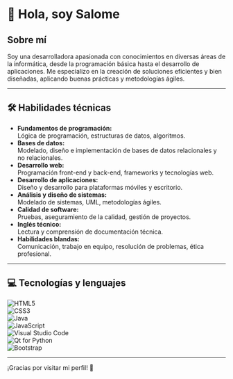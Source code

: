 # 👋 Hola, soy Salome

## Sobre mí
Soy una desarrolladora apasionada con conocimientos en diversas áreas de la informática, desde la programación básica hasta el desarrollo de aplicaciones. Me especializo en la creación de soluciones eficientes y bien diseñadas, aplicando buenas prácticas y metodologías ágiles.

---

## 🛠️ Habilidades técnicas

- **Fundamentos de programación:**  
  Lógica de programación, estructuras de datos, algoritmos.  
- **Bases de datos:**  
  Modelado, diseño e implementación de bases de datos relacionales y no relacionales.  
- **Desarrollo web:**  
  Programación front-end y back-end, frameworks y tecnologías web.  
- **Desarrollo de aplicaciones:**  
  Diseño y desarrollo para plataformas móviles y escritorio.  
- **Análisis y diseño de sistemas:**  
  Modelado de sistemas, UML, metodologías ágiles.  
- **Calidad de software:**  
  Pruebas, aseguramiento de la calidad, gestión de proyectos.  
- **Inglés técnico:**  
  Lectura y comprensión de documentación técnica.  
- **Habilidades blandas:**  
  Comunicación, trabajo en equipo, resolución de problemas, ética profesional.

---

## 💻 Tecnologías y lenguajes

![HTML5](https://img.shields.io/badge/HTML5-E34F26?style=flat-square&logo=html5&logoColor=white)  
![CSS3](https://img.shields.io/badge/CSS3-1572B6?style=flat-square&logo=css3&logoColor=white)  
![Java](https://img.shields.io/badge/Java-007396?style=flat-square&logo=java&logoColor=white)  
![JavaScript](https://img.shields.io/badge/JavaScript-F7DF1E?style=flat-square&logo=javascript&logoColor=black)  
![Visual Studio Code](https://img.shields.io/badge/VS_Code-007ACC?style=flat-square&logo=visual-studio-code&logoColor=white)  
![Qt for Python](https://img.shields.io/badge/Qt-41CD52?style=flat-square&logo=qt&logoColor=white)  
![Bootstrap](https://img.shields.io/badge/Bootstrap-7952B3?style=flat-square&logo=bootstrap&logoColor=white)

---

¡Gracias por visitar mi perfil! 🚀  
